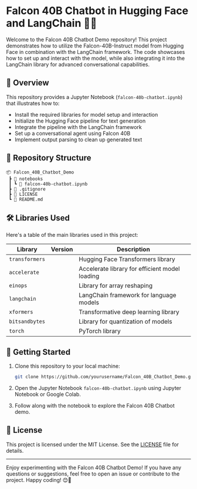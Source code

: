 
# Falcon 40B Chatbot in Hugging Face and LangChain 🦅🤖

Welcome to the Falcon 40B Chatbot Demo repository! This project demonstrates how to utilize the Falcon-40B-Instruct model from Hugging Face in combination with the LangChain framework. The code showcases how to set up and interact with the model, while also integrating it into the LangChain library for advanced conversational capabilities.

## 📜 Overview

This repository provides a Jupyter Notebook (`falcon-40b-chatbot.ipynb`) that illustrates how to:

- Install the required libraries for model setup and interaction
- Initialize the Hugging Face pipeline for text generation
- Integrate the pipeline with the LangChain framework
- Set up a conversational agent using Falcon 40B
- Implement output parsing to clean up generated text

## 📁 Repository Structure

```
📦 Falcon_40B_Chatbot_Demo
 ┣ 📂 notebooks
 ┃ ┗ 📝 falcon-40b-chatbot.ipynb
 ┣ 📜 .gitignore
 ┣ 📜 LICENSE
 ┗ 📜 README.md
```

## 🛠️ Libraries Used

Here's a table of the main libraries used in this project:

| Library           | Version | Description                                     |
| ----------------- | ------- | ----------------------------------------------- |
| `transformers`    |         | Hugging Face Transformers library              |
| `accelerate`      |         | Accelerate library for efficient model loading |
| `einops`          |         | Library for array reshaping                    |
| `langchain`       |         | LangChain framework for language models        |
| `xformers`        |         | Transformative deep learning library           |
| `bitsandbytes`    |         | Library for quantization of models             |
| `torch`           |         | PyTorch library                                 |

## 🚀 Getting Started

1. Clone this repository to your local machine:

   ```bash
   git clone https://github.com/yourusername/Falcon_40B_Chatbot_Demo.git
   ```

2. Open the Jupyter Notebook `falcon-40b-chatbot.ipynb` using Jupyter Notebook or Google Colab.

3. Follow along with the notebook to explore the Falcon 40B Chatbot demo.


## 📝 License

This project is licensed under the MIT License. See the [LICENSE](LICENSE) file for details.

---

Enjoy experimenting with the Falcon 40B Chatbot Demo! If you have any questions or suggestions, feel free to open an issue or contribute to the project. Happy coding! 😊🌟
